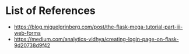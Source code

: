 # List of References
- https://blog.miguelgrinberg.com/post/the-flask-mega-tutorial-part-iii-web-forms
- https://medium.com/analytics-vidhya/creating-login-page-on-flask-9d20738d9f42

